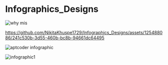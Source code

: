 # Infographics_Designs
![why mis](https://github.com/NikitaKhuspe1729/Infographics_Designs/assets/125488086/4b8095e8-5282-4e98-9911-161b93a72a30)

https://github.com/NikitaKhuspe1729/Infographics_Designs/assets/125488086/241c530b-3d55-460b-bc8b-94661dc64495

![aptcoder infographic](https://github.com/NikitaKhuspe1729/Infographics_Designs/assets/125488086/8d306765-5ca3-4831-9414-d9923a6f9c9b)

![infographic1](https://github.com/NikitaKhuspe1729/Infographics_Designs/assets/125488086/ad9fcda5-f4b5-4901-b2b8-bbb02cad5ffd)
